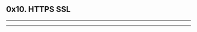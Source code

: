 ## 0x10. HTTPS SSL

--------------------------------------------
--------------------------------------
